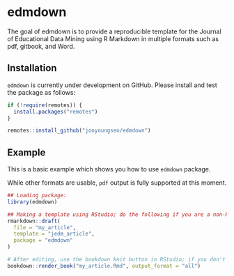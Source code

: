 
<!-- README.md is generated from README.Rmd. Please edit that file -->

# edmdown

<!-- badges: start -->

<!-- badges: end -->

The goal of edmdown is to provide a reproducible template for the
Journal of Educational Data Mining using R Markdown in multiple formats
such as pdf, gitbook, and Word.

## Installation

`edmdown` is currently under development on GitHub. Please install and
test the package as follows:

``` r
if (!require(remotes)) {
  install.packages("remotes")
}

remotes::install_github("jooyoungseo/edmdown")
```

## Example

This is a basic example which shows you how to use `edmdown` package.

While other formats are usable, `pdf` output is fully supported at this
moment.

``` r
## Loading package:
library(edmdown)

## Making a template using RStudio; do the following if you are a non-RStudio user:
rmarkdown::draft(
  file = "my_article",
  template = "jedm_article",
  package = "edmdown"
)

# After editing, use the bookdown knit button in RStudio; if you don't use RStudio, do the following in your R console:
bookdown::render_book("my_article.Rmd", output_format = "all")
```
